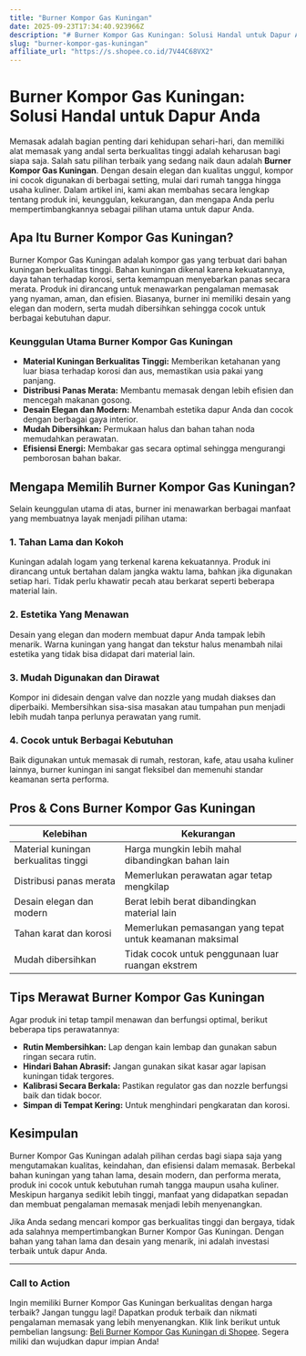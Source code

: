 ```yaml
---
title: "Burner Kompor Gas Kuningan"
date: 2025-09-23T17:34:40.923966Z
description: "# Burner Kompor Gas Kuningan: Solusi Handal untuk Dapur Anda..."
slug: "burner-kompor-gas-kuningan"
affiliate_url: "https://s.shopee.co.id/7V44C68VX2"
---
```

# Burner Kompor Gas Kuningan: Solusi Handal untuk Dapur Anda

Memasak adalah bagian penting dari kehidupan sehari-hari, dan memiliki alat memasak yang andal serta berkualitas tinggi adalah keharusan bagi siapa saja. Salah satu pilihan terbaik yang sedang naik daun adalah **Burner Kompor Gas Kuningan**. Dengan desain elegan dan kualitas unggul, kompor ini cocok digunakan di berbagai setting, mulai dari rumah tangga hingga usaha kuliner. Dalam artikel ini, kami akan membahas secara lengkap tentang produk ini, keunggulan, kekurangan, dan mengapa Anda perlu mempertimbangkannya sebagai pilihan utama untuk dapur Anda.

## Apa Itu Burner Kompor Gas Kuningan?

Burner Kompor Gas Kuningan adalah kompor gas yang terbuat dari bahan kuningan berkualitas tinggi. Bahan kuningan dikenal karena kekuatannya, daya tahan terhadap korosi, serta kemampuan menyebarkan panas secara merata. Produk ini dirancang untuk menawarkan pengalaman memasak yang nyaman, aman, dan efisien. Biasanya, burner ini memiliki desain yang elegan dan modern, serta mudah dibersihkan sehingga cocok untuk berbagai kebutuhan dapur.

### Keunggulan Utama Burner Kompor Gas Kuningan

- **Material Kuningan Berkualitas Tinggi:** Memberikan ketahanan yang luar biasa terhadap korosi dan aus, memastikan usia pakai yang panjang.
- **Distribusi Panas Merata:** Membantu memasak dengan lebih efisien dan mencegah makanan gosong.
- **Desain Elegan dan Modern:** Menambah estetika dapur Anda dan cocok dengan berbagai gaya interior.
- **Mudah Dibersihkan:** Permukaan halus dan bahan tahan noda memudahkan perawatan.
- **Efisiensi Energi:** Membakar gas secara optimal sehingga mengurangi pemborosan bahan bakar.

## Mengapa Memilih Burner Kompor Gas Kuningan?

Selain keunggulan utama di atas, burner ini menawarkan berbagai manfaat yang membuatnya layak menjadi pilihan utama:

### 1. Tahan Lama dan Kokoh

Kuningan adalah logam yang terkenal karena kekuatannya. Produk ini dirancang untuk bertahan dalam jangka waktu lama, bahkan jika digunakan setiap hari. Tidak perlu khawatir pecah atau berkarat seperti beberapa material lain.

### 2. Estetika Yang Menawan

Desain yang elegan dan modern membuat dapur Anda tampak lebih menarik. Warna kuningan yang hangat dan tekstur halus menambah nilai estetika yang tidak bisa didapat dari material lain.

### 3. Mudah Digunakan dan Dirawat

Kompor ini didesain dengan valve dan nozzle yang mudah diakses dan diperbaiki. Membersihkan sisa-sisa masakan atau tumpahan pun menjadi lebih mudah tanpa perlunya perawatan yang rumit.

### 4. Cocok untuk Berbagai Kebutuhan

Baik digunakan untuk memasak di rumah, restoran, kafe, atau usaha kuliner lainnya, burner kuningan ini sangat fleksibel dan memenuhi standar keamanan serta performa.

## Pros & Cons Burner Kompor Gas Kuningan

| Kelebihan | Kekurangan |
| --- | ----------- |
| Material kuningan berkualitas tinggi | Harga mungkin lebih mahal dibandingkan bahan lain |
| Distribusi panas merata | Memerlukan perawatan agar tetap mengkilap |
| Desain elegan dan modern | Berat lebih berat dibandingkan material lain |
| Tahan karat dan korosi | Memerlukan pemasangan yang tepat untuk keamanan maksimal |
| Mudah dibersihkan | Tidak cocok untuk penggunaan luar ruangan ekstrem |

## Tips Merawat Burner Kompor Gas Kuningan

Agar produk ini tetap tampil menawan dan berfungsi optimal, berikut beberapa tips perawatannya:

- **Rutin Membersihkan:** Lap dengan kain lembap dan gunakan sabun ringan secara rutin.
- **Hindari Bahan Abrasif:** Jangan gunakan sikat kasar agar lapisan kuningan tidak tergores.
- **Kalibrasi Secara Berkala:** Pastikan regulator gas dan nozzle berfungsi baik dan tidak bocor.
- **Simpan di Tempat Kering:** Untuk menghindari pengkaratan dan korosi.

## Kesimpulan

Burner Kompor Gas Kuningan adalah pilihan cerdas bagi siapa saja yang mengutamakan kualitas, keindahan, dan efisiensi dalam memasak. Berbekal bahan kuningan yang tahan lama, desain modern, dan performa merata, produk ini cocok untuk kebutuhan rumah tangga maupun usaha kuliner. Meskipun harganya sedikit lebih tinggi, manfaat yang didapatkan sepadan dan membuat pengalaman memasak menjadi lebih menyenangkan.

Jika Anda sedang mencari kompor gas berkualitas tinggi dan bergaya, tidak ada salahnya mempertimbangkan Burner Kompor Gas Kuningan. Dengan bahan yang tahan lama dan desain yang menarik, ini adalah investasi terbaik untuk dapur Anda.

---

### Call to Action

Ingin memiliki Burner Kompor Gas Kuningan berkualitas dengan harga terbaik? Jangan tunggu lagi! Dapatkan produk terbaik dan nikmati pengalaman memasak yang lebih menyenangkan. Klik link berikut untuk pembelian langsung: [Beli Burner Kompor Gas Kuningan di Shopee](https://s.shopee.co.id/7V44C68VX2). Segera miliki dan wujudkan dapur impian Anda!